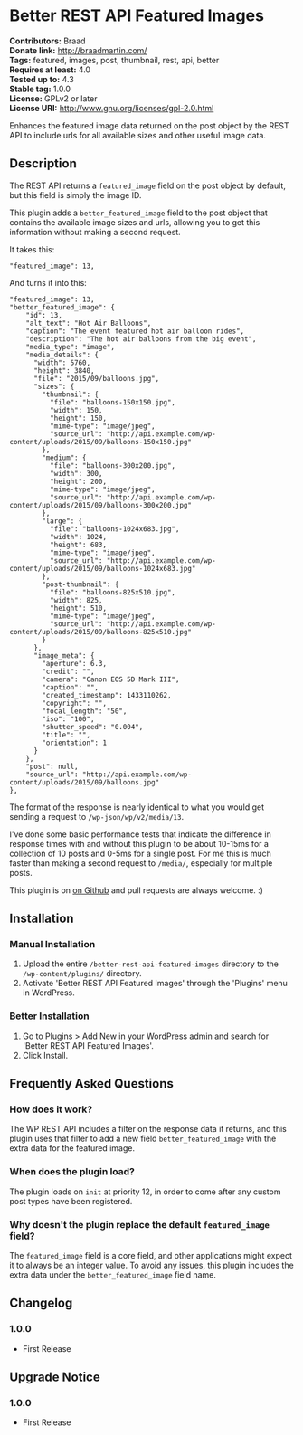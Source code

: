 # Better REST API Featured Images #
**Contributors:** Braad  
**Donate link:** http://braadmartin.com/  
**Tags:** featured, images, post, thumbnail, rest, api, better  
**Requires at least:** 4.0  
**Tested up to:** 4.3  
**Stable tag:** 1.0.0  
**License:** GPLv2 or later  
**License URI:** http://www.gnu.org/licenses/gpl-2.0.html  

Enhances the featured image data returned on the post object by the REST API to include urls for all available sizes and other useful image data.

## Description ##

The REST API returns a `featured_image` field on the post object by default, but this field is simply the image ID.

This plugin adds a `better_featured_image` field to the post object that contains the available image sizes and urls, allowing you to get this information without making a second request.

It takes this:


	"featured_image": 13,


And turns it into this:


	"featured_image": 13,
	"better_featured_image": {
	    "id": 13,
	    "alt_text": "Hot Air Balloons",
	    "caption": "The event featured hot air balloon rides",
	    "description": "The hot air balloons from the big event",
	    "media_type": "image",
	    "media_details": {
	      "width": 5760,
	      "height": 3840,
	      "file": "2015/09/balloons.jpg",
	      "sizes": {
	        "thumbnail": {
	          "file": "balloons-150x150.jpg",
	          "width": 150,
	          "height": 150,
	          "mime-type": "image/jpeg",
	          "source_url": "http://api.example.com/wp-content/uploads/2015/09/balloons-150x150.jpg"
	        },
	        "medium": {
	          "file": "balloons-300x200.jpg",
	          "width": 300,
	          "height": 200,
	          "mime-type": "image/jpeg",
	          "source_url": "http://api.example.com/wp-content/uploads/2015/09/balloons-300x200.jpg"
	        },
	        "large": {
	          "file": "balloons-1024x683.jpg",
	          "width": 1024,
	          "height": 683,
	          "mime-type": "image/jpeg",
	          "source_url": "http://api.example.com/wp-content/uploads/2015/09/balloons-1024x683.jpg"
	        },
	        "post-thumbnail": {
	          "file": "balloons-825x510.jpg",
	          "width": 825,
	          "height": 510,
	          "mime-type": "image/jpeg",
	          "source_url": "http://api.example.com/wp-content/uploads/2015/09/balloons-825x510.jpg"
	        }
	      },
	      "image_meta": {
	        "aperture": 6.3,
	        "credit": "",
	        "camera": "Canon EOS 5D Mark III",
	        "caption": "",
	        "created_timestamp": 1433110262,
	        "copyright": "",
	        "focal_length": "50",
	        "iso": "100",
	        "shutter_speed": "0.004",
	        "title": "",
	        "orientation": 1
	      }
	    },
	    "post": null,
	    "source_url": "http://api.example.com/wp-content/uploads/2015/09/balloons.jpg"
	},


The format of the response is nearly identical to what you would get sending a request to `/wp-json/wp/v2/media/13`.

I've done some basic performance tests that indicate the difference in response times with and without this plugin to be about 10-15ms for a collection of 10 posts and 0-5ms for a single post. For me this is much faster than making a second request to `/media/`, especially for multiple posts.

This plugin is on [on Github](https://github.com/BraadMartin/better-rest-api-featured-images "Better REST API Featured Images") and pull requests are always welcome. :)

## Installation ##

### Manual Installation ###

1. Upload the entire `/better-rest-api-featured-images` directory to the `/wp-content/plugins/` directory.
1. Activate 'Better REST API Featured Images' through the 'Plugins' menu in WordPress.

### Better Installation ###

1. Go to Plugins > Add New in your WordPress admin and search for 'Better REST API Featured Images'.
1. Click Install.

## Frequently Asked Questions ##

### How does it work? ###

The WP REST API includes a filter on the response data it returns, and this plugin uses that filter to add a new field `better_featured_image` with the extra data for the featured image.

### When does the plugin load? ###

The plugin loads on `init` at priority 12, in order to come after any custom post types have been registered.

### Why doesn't the plugin replace the default `featured_image` field? ###

The `featured_image` field is a core field, and other applications might expect it to always be an integer value. To avoid any issues, this plugin includes the extra data under the `better_featured_image` field name.

## Changelog ##

### 1.0.0 ###
* First Release

## Upgrade Notice ##

### 1.0.0 ###
* First Release
